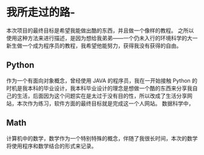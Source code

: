 # 我所走过的路-
本次项目的最终目标是希望我能做出酷的东西，并且做一个像样的教程。
之所以使用这种方法来进行描述，是因为想给我弟弟——一个仍未入行的环境科学的大一新生做一个成为程序员的教程，我希望他能努力，获得我没有获得的自由。

## Python
作为一个有面向对象概念，曾经使用 JAVA 的程序员，我在一开始接触 Python 的时机是我本科的毕业设计，我本科毕业设计的理念是想做一个酷的东西来分享我自己的生活，后面因为这个问题实在是太过于没有目的性，所以改成了生活分享网站，本次作为练习，软件方面的最终目标就是完成这一个人网站。 
数据科学中，

## Math
计算机中的数学，数学作为一个特别特殊的概念，伴随了我很长时间，本次的数学将使用程序和数学结合的形式来记录。

